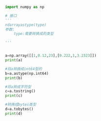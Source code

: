 
<BlogInfo title="25.类型修改" author="白日梦想猿" pv=0 read_times=0 pre_cost_time=0分12秒 category="numpy学习" tag_list="['numpy学习']" create_time="2021.08.23 08:53:17" update_time="2021.08.23 08:58:25" />

```python
import numpy as np

# 接口
'''
ndarrayastype(type)
参数:
    type:需要转换成的类型

'''


a=np.array([[1,0.12,23],[0.222,1,3.2323]])
print(a)

#将a转换成int64型的
b=a.astype(np.int64)
print(b)

#将a转成字符型
c=a.tostring()
print(c)

#转换成bytes类型
d=a.tobytes()
print(d)
```
